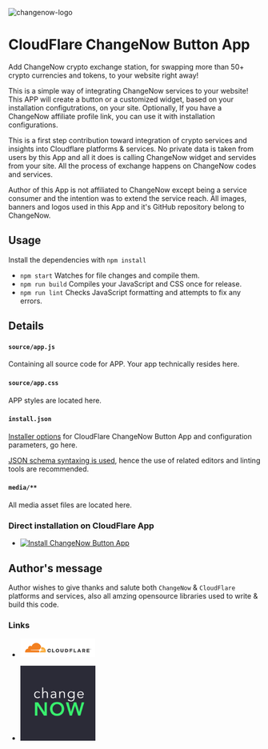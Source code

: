![changenow-logo](./media/change-now.png)
# CloudFlare ChangeNow Button App

Add ChangeNow crypto exchange station, for swapping more than 50+ crypto currencies and tokens, to your website right away!


This is a simple way of integrating ChangeNow services to your website! This APP will create a button or a customized widget, based on your installation configutrations, on your site. Optionally, If you have a ChangeNow affiliate profile link, you can use it with installation configurations. 

This is a first step contribution toward integration of crypto services and insights into Cloudflare platforms & services.
No private data is taken from users by this App and all it does is calling ChangeNow widget and servides from your site. All the process of exchange happens on ChangeNow codes and services.

Author of this App is not affiliated to ChangeNow except being a service consumer and the intention was to extend the service reach. All images, banners and logos used in this App and it's GitHub repository belong to ChangeNow.

## Usage

Install the dependencies with `npm install`

- `npm start` Watches for file changes and compile them.
- `npm run build` Compiles your JavaScript and CSS once for release.
- `npm run lint` Checks JavaScript formatting and attempts to fix any errors.

## Details

#### `source/app.js`

Containing all source code for APP. Your app technically resides here.

#### `source/app.css`

APP styles are located here.

#### `install.json`

 <a href="https://www.cloudflare.com/apps/developer/docs/install-json">Installer options</a> for CloudFlare ChangeNow Button App and configuration parameters, go here.

<a href="http://install.json.is/">JSON schema syntaxing is used</a>, hence the use of related editors and linting tools are recommended.

#### `media/**`

All media asset files are located here.

### Direct installation on CloudFlare App

- <a href="https://www.cloudflare.com/apps/cloudflare-changenow-btn-app/install?source=button" target="_blank">
  <img
    src="https://install.cloudflareapps.com/install-button.png"
    alt="Install ChangeNow Button App"
    border="0"
    width="150"
    >
</a>


## Author's message

Author wishes to give thanks and salute both `ChangeNow` & `CloudFlare` platforms and services, also all amzing opensource libraries used to write & build this code.


### Links

- <a href="https://www.cloudflare.com" target="_blank">
  <img
    src="./media/cf-logo-h.svg"
    alt="CloudFlare Platform & Services"
    border="0"
    width="150"
    >
</a>
  

- <a href="https://changenow.io/" target="_blank">
  <img
    src="./media/changenow-logo.png"
    alt="ChangeNow Home"
    border="0"
    width="150"
    >
</a>





